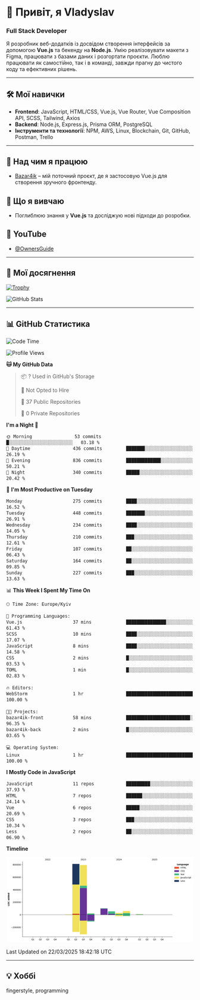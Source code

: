 # 👋 Привіт, я Vladyslav  
### Full Stack Developer  

Я розробник веб-додатків із досвідом створення інтерфейсів за допомогою **Vue.js** та бекенду на **Node.js**. Умію реалізовувати макети з Figma, працювати з базами даних і розгортати проєкти. Люблю працювати як самостійно, так і в команді, завжди прагну до чистого коду та ефективних рішень.

---

## 🛠 Мої навички  
- **Frontend**: JavaScript, HTML/CSS, Vue.js, Vue Router, Vue Composition API, SCSS, Tailwind, Axios  
- **Backend**: Node.js, Express.js, Prisma ORM, PostgreSQL  
- **Інструменти та технології**: NPM, AWS, Linux, Blockchain, Git, GitHub, Postman, Trello  

---

## 🔭 Над чим я працюю  
- [Bazar4ik](https://github.com/owner6/bazar4ik-front) – мій поточний проєкт, де я застосовую Vue.js для створення зручного фронтенду.

## 🌱 Що я вивчаю  
- Поглиблюю знання у **Vue.js** та досліджую нові підходи до розробки.

## 🎥 YouTube  
- [@OwnersGuide](https://www.youtube.com/@OwnersGuide-)
  
---

## 🌟 Мої досягнення  
[![Trophy](https://github-profile-trophy.vercel.app/?username=owner6&theme=default)](https://github.com/ryo-ma/github-profile-trophy)

<div align="left">
  <img src="https://github-readme-stats.vercel.app/api?username=owner6&show_icons=true&theme=default" alt="GitHub Stats"/>
</div>

---

## 📊 GitHub Статистика  
<!--START_SECTION:waka-->
![Code Time](http://img.shields.io/badge/Code%20Time-46%20hrs%2015%20mins-blue)

![Profile Views](http://img.shields.io/badge/Profile%20Views-0-blue)

**🐱 My GitHub Data** 

> 📦 ? Used in GitHub's Storage 
 > 
> 🚫 Not Opted to Hire
 > 
> 📜 37 Public Repositories 
 > 
> 🔑 0 Private Repositories 
 > 
**I'm a Night 🦉** 

```text
🌞 Morning                53 commits          █░░░░░░░░░░░░░░░░░░░░░░░░   03.18 % 
🌆 Daytime                436 commits         ███████░░░░░░░░░░░░░░░░░░   26.19 % 
🌃 Evening                836 commits         █████████████░░░░░░░░░░░░   50.21 % 
🌙 Night                  340 commits         █████░░░░░░░░░░░░░░░░░░░░   20.42 % 
```
📅 **I'm Most Productive on Tuesday** 

```text
Monday                   275 commits         ████░░░░░░░░░░░░░░░░░░░░░   16.52 % 
Tuesday                  448 commits         ███████░░░░░░░░░░░░░░░░░░   26.91 % 
Wednesday                234 commits         ████░░░░░░░░░░░░░░░░░░░░░   14.05 % 
Thursday                 210 commits         ███░░░░░░░░░░░░░░░░░░░░░░   12.61 % 
Friday                   107 commits         ██░░░░░░░░░░░░░░░░░░░░░░░   06.43 % 
Saturday                 164 commits         ██░░░░░░░░░░░░░░░░░░░░░░░   09.85 % 
Sunday                   227 commits         ███░░░░░░░░░░░░░░░░░░░░░░   13.63 % 
```


📊 **This Week I Spent My Time On** 

```text
🕑︎ Time Zone: Europe/Kyiv

💬 Programming Languages: 
Vue.js                   37 mins             ███████████████░░░░░░░░░░   61.43 % 
SCSS                     10 mins             ████░░░░░░░░░░░░░░░░░░░░░   17.07 % 
JavaScript               8 mins              ████░░░░░░░░░░░░░░░░░░░░░   14.58 % 
CSS                      2 mins              █░░░░░░░░░░░░░░░░░░░░░░░░   03.53 % 
TOML                     1 min               █░░░░░░░░░░░░░░░░░░░░░░░░   02.83 % 

🔥 Editors: 
WebStorm                 1 hr                █████████████████████████   100.00 % 

🐱‍💻 Projects: 
bazar4ik-front           58 mins             ████████████████████████░   96.35 % 
bazar4ik-back            2 mins              █░░░░░░░░░░░░░░░░░░░░░░░░   03.65 % 

💻 Operating System: 
Linux                    1 hr                █████████████████████████   100.00 % 
```

**I Mostly Code in JavaScript** 

```text
JavaScript               11 repos            █████████░░░░░░░░░░░░░░░░   37.93 % 
HTML                     7 repos             ██████░░░░░░░░░░░░░░░░░░░   24.14 % 
Vue                      6 repos             █████░░░░░░░░░░░░░░░░░░░░   20.69 % 
CSS                      3 repos             ███░░░░░░░░░░░░░░░░░░░░░░   10.34 % 
Less                     2 repos             ██░░░░░░░░░░░░░░░░░░░░░░░   06.90 % 
```



**Timeline**

![Lines of Code chart](https://raw.githubusercontent.com/owner6/owner6/main/assets/bar_graph.png)


 Last Updated on 22/03/2025 18:42:18 UTC
<!--END_SECTION:waka-->




---

## 💡 Хоббі  
fingerstyle, programming  
